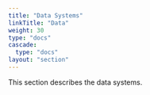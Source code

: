 ```yaml
---
title: "Data Systems"
linkTitle: "Data"
weight: 30
type: "docs"
cascade:
  type: "docs"
layout: "section"
---
```

This section describes the data systems.